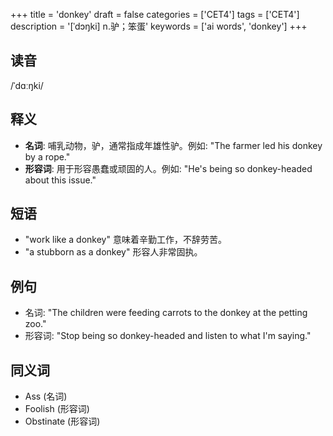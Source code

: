 +++
title = 'donkey'
draft = false
categories = ['CET4']
tags = ['CET4']
description = '[ˈdɔŋki] n.驴；笨蛋'
keywords = ['ai words', 'donkey']
+++

## 读音
/ˈdɑːŋki/

## 释义
- **名词**: 哺乳动物，驴，通常指成年雄性驴。例如: "The farmer led his donkey by a rope."
- **形容词**: 用于形容愚蠢或顽固的人。例如: "He's being so donkey-headed about this issue."

## 短语
- "work like a donkey" 意味着辛勤工作，不辞劳苦。
- "a stubborn as a donkey" 形容人非常固执。

## 例句
- 名词: "The children were feeding carrots to the donkey at the petting zoo."
- 形容词: "Stop being so donkey-headed and listen to what I'm saying."

## 同义词
- Ass (名词)
- Foolish (形容词)
- Obstinate (形容词)
